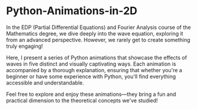 # Python-Animations-in-2D
In the EDP (Partial Differential Equations) and Fourier Analysis course of the Mathematics degree, we dive deeply into the wave equation, exploring it from an advanced perspective. However, we rarely get to create something truly engaging!

Here, I present a series of Python animations that showcase the effects of waves in five distinct and visually captivating ways. Each animation is accompanied by a thorough explanation, ensuring that whether you're a beginner or have some experience with Python, you'll find everything accessible and understandable.

Feel free to explore and enjoy these animations—they bring a fun and practical dimension to the theoretical concepts we've studied!
